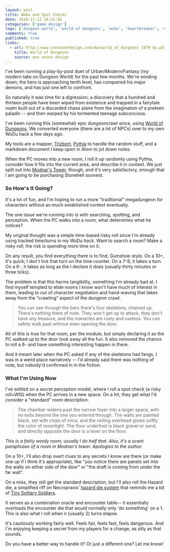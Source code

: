 ```yaml
---
layout: post
title: WoDu and Spot Checks
date: 2018-11-12 19:21:02
categories: ['game design']
tags: ['dungeon world', 'world of dungeons', 'wodu', 'heartbreaker', 'osr', 'megadungeon', 'stonehell']
comments: true
published: true
links:
  - url: http://www.onesevendesign.com/dw/world_of_dungeons_1979_bw.pdf
    title: World of Dungeons
    source: one seven design
---
```


I've been running a play-by-post duet of Urban/Modern/Fantasy (my modern take on Dungeon World) for the past few months. We're winding down; the hero is approaching tenth level, has conquered his major demons, and has just one left to confront.

So naturally it was time for a digression; a discovery that a hundred and thirteen people have been wiped from existence and trapped in a fairytale realm built out of a discarded chaos plane from the imagination of a preteen paladin -- and then warped by his tormented teenage subconcious.

I've been running this (somewhat) epic dungeoncrawl since, using [World of Dungeons](http://www.onesevendesign.com/dw/world_of_dungeons_1979_bw.pdf). We converted everyone (there are a lot of NPCs) over to my own WoDu hack a few days ago.

<!--more-->

My tools are a mapper, [Trizbort](http://www.trizbort.com/), [Pythia](https://github.com/exposit/pythia-oracle) to handle the random stuff, and a markdown document I keep open in Atom to jot down notes.

When the PC moves into a new room, I roll it up randomly using Pythia, consider how it fits into the current area, and describe it in context. We just split out into [Modnar's Tower](http://www.lulu.com/shop/michael-curtis/stonehell-dungeon-supplement-two-buried-secrets-ebook/ebook/product-16096486.html), though, and it's very satisfactory, enough that I am going to be purchasing Stonehell soonest.

### So How's It Going?

It's a lot of fun, and I'm hoping to run a more "traditional" megadungeon for characters without as much established context eventually.

The one issue we're running into is with searching, spotting, and perception. When the PC walks into a room, what determines what he notices?

My original thought was a simple time-based risky roll since I'm already using tracked time/turns in my WoDu hack. Want to search a room? Make a risky roll; the risk is spending more time on it.

On any result, you find everything there is to find, Gumshoe-style. On a 10+, it's quick; I don't tick that turn on the time counter. On a 7-9, it takes a turn. On a 6-, it takes as long as the I declare it does (usually thirty minutes or three ticks).

The problem is that this harms tangibility, something I'm already bad at. I find myself tempted to elide rooms I know won't have much of interest in them, leading to out of character negotiation and hand-waving that takes away from the "crawling" aspect of the dungeon crawl.

> You can see through the bars there's four skeletons, chained up. There's nothing there of note. They won't get up to attack, they don't have any treasure, and the manacles are rusty and useless. You can safely walk past without even opening the door.

All of this is true for that room, per the module, but simply declaring it as the PC walked up to the door took away all the fun. It also removed the chance to roll a 6- and have something interesting happen in there.

And it meant later when the PC asked if any of the skeletons had fangs, I was in a weird place narratively -- I'd already said there was nothing of note, but nobody'd confirmed in in the fiction.

### What I'm Using Now

I've settled on a secret perception model, where I roll a spot check (a risky roll+WIS) when the PC arrives in a new space. On a hit, they get what I'd consider a "standard" room description.

> The chamber widens past the narrow foyer into a larger space, with no exits beyond the one you entered through. The walls are painted black, set with chips of mica, and the ceiling overhead glows softly the color of moonlight. The floor underfoot is black gravel or sand, and directly opposite the door is a lever on the floor.

*This is a fairly wordy room; usually I do half that. Also, it's a scant paraphrase of a room in Modran's tower. Apologies to the author.*

On a 10+, I'll also drop overt clues to any secrets I know are there (or make one up if I think it's appropriate), like "you notice there are panels set into the walls on either side of the door" or "the draft is coming from under the far wall".

On a miss, they still get the standard description, but I'll also roll the Hazard die, a simplified riff on Necropraxis' [hazard die system](http://www.necropraxis.com/hazard-system/) that reminds me a bit of [Tiny Solitary Soldiers](http://tinysolitarysoldiers.blogspot.com/2012/04/solo-rpg.html).

It serves as a combination oracle and encounter table-- it essentially overloads the encounter die that would normally only 'do something' on a 1. This is also what I roll when *n* (usually 2) turns elapse.

It's cautiously working fairly well. Feels fair, feels fast, feels dangerous. And I'm enjoying keeping a secret from my players for a change, as silly as that sounds.

Do you have a better way to handle it? Or just a different one? Let me know!
